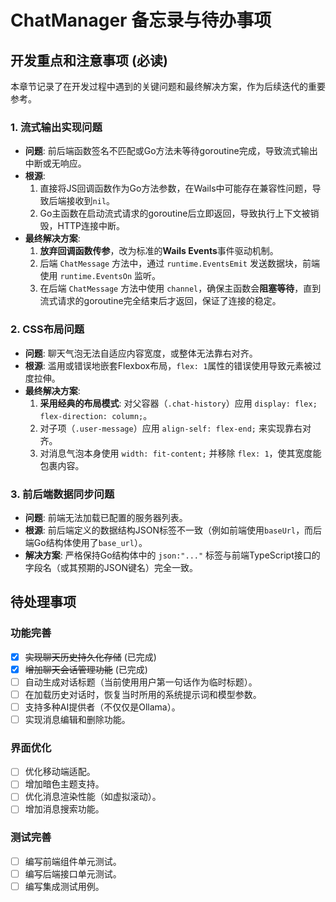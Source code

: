 # ChatManager 备忘录与待办事项

## 开发重点和注意事项 (必读)

本章节记录了在开发过程中遇到的关键问题和最终解决方案，作为后续迭代的重要参考。

### 1. 流式输出实现问题

- **问题**: 前后端函数签名不匹配或Go方法未等待goroutine完成，导致流式输出中断或无响应。
- **根源**: 
    1.  直接将JS回调函数作为Go方法参数，在Wails中可能存在兼容性问题，导致后端接收到`nil`。
    2.  Go主函数在启动流式请求的goroutine后立即返回，导致执行上下文被销毁，HTTP连接中断。
- **最终解决方案**:
    1.  **放弃回调函数传参**，改为标准的**Wails Events**事件驱动机制。
    2.  后端 `ChatMessage` 方法中，通过 `runtime.EventsEmit` 发送数据块，前端使用 `runtime.EventsOn` 监听。
    3.  在后端 `ChatMessage` 方法中使用 `channel`，确保主函数会**阻塞等待**，直到流式请求的goroutine完全结束后才返回，保证了连接的稳定。

### 2. CSS布局问题

- **问题**: 聊天气泡无法自适应内容宽度，或整体无法靠右对齐。
- **根源**: 滥用或错误地嵌套Flexbox布局，`flex: 1`属性的错误使用导致元素被过度拉伸。
- **最终解决方案**:
    1.  **采用经典的布局模式**: 对父容器（`.chat-history`）应用 `display: flex; flex-direction: column;`。
    2.  对子项（`.user-message`）应用 `align-self: flex-end;` 来实现靠右对齐。
    3.  对消息气泡本身使用 `width: fit-content;` 并移除 `flex: 1`，使其宽度能包裹内容。

### 3. 前后端数据同步问题

- **问题**: 前端无法加载已配置的服务器列表。
- **根源**: 前后端定义的数据结构JSON标签不一致（例如前端使用`baseUrl`，而后端Go结构体使用了`base_url`）。
- **解决方案**: 严格保持Go结构体中的 `json:"..."` 标签与前端TypeScript接口的字段名（或其预期的JSON键名）完全一致。

## 待处理事项

### 功能完善
- [x] ~~实现聊天历史持久化存储~~ (已完成)
- [x] ~~增加聊天会话管理功能~~ (已完成)
- [ ] 自动生成对话标题（当前使用用户第一句话作为临时标题）。
- [ ] 在加载历史对话时，恢复当时所用的系统提示词和模型参数。
- [ ] 支持多种AI提供者（不仅仅是Ollama）。
- [ ] 实现消息编辑和删除功能。

### 界面优化
- [ ] 优化移动端适配。
- [ ] 增加暗色主题支持。
- [ ] 优化消息渲染性能（如虚拟滚动）。
- [ ] 增加消息搜索功能。

### 测试完善
- [ ] 编写前端组件单元测试。
- [ ] 编写后端接口单元测试。
- [ ] 编写集成测试用例。

